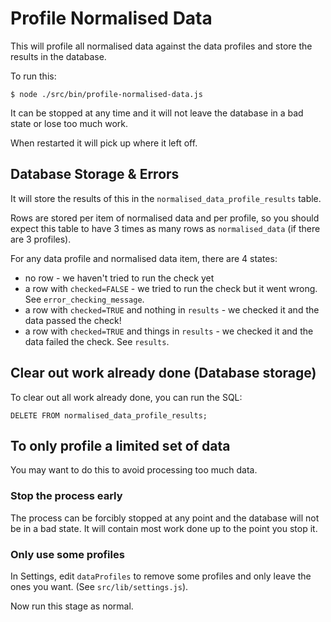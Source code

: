 # Profile Normalised Data

This will profile all normalised data against the data profiles and store the results in the database.

To run this:

`$ node ./src/bin/profile-normalised-data.js`

It can be stopped at any time and it will not leave the database in a bad state or lose too much work.

When restarted it will pick up where it left off.

## Database Storage & Errors

It will store the results of this in the `normalised_data_profile_results` table.

Rows are stored per item of normalised data and per profile, 
so you should expect this table to have 3 times as many rows as `normalised_data` (if there are 3 profiles).

For any data profile and normalised data item, there are 4 states:

* no row - we haven't tried to run the check yet
* a row with `checked=FALSE` - we tried to run the check but it went wrong. See `error_checking_message`.
* a row with `checked=TRUE` and nothing in `results` - we checked it and the data passed the check!
* a row with `checked=TRUE` and things in `results` - we checked it and the data failed the check. See `results`.

## Clear out work already done (Database storage)

To clear out all work already done, you can run the SQL:

    DELETE FROM normalised_data_profile_results;

## To only profile a limited set of data

You may want to do this to avoid processing too much data. 

### Stop the process early

The process can be forcibly stopped at any point and the database will not be in a bad state. 
It will contain most work done up to the point you stop it. 

### Only use some profiles

In Settings, edit `dataProfiles` to remove some profiles and only leave the ones you want.
(See `src/lib/settings.js`).

Now run this stage as normal.
